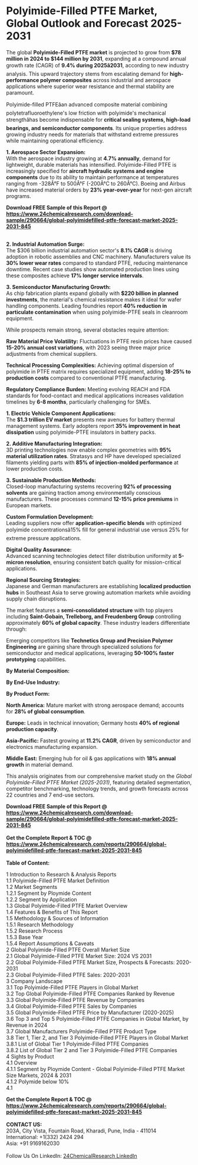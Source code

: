 <h1>Polyimide-Filled PTFE Market, Global Outlook and Forecast 2025-2031</h1><p>The global <strong>Polyimide-Filled PTFE market</strong> is projected to grow from <strong>$78 million in 2024 to $144 million by 2031</strong>, expanding at a compound annual growth rate (CAGR) of <strong>9.4% during 2025â2031</strong>, according to new industry analysis. This upward trajectory stems from escalating demand for <strong>high-performance polymer composites</strong> across industrial and aerospace applications where superior wear resistance and thermal stability are paramount.</p><p>Polyimide-filled PTFEâan advanced composite material combining polytetrafluoroethylene's low friction with polyimide's mechanical strengthâhas become indispensable for <strong>critical sealing systems, high-load bearings, and semiconductor components</strong>. Its unique properties address growing industry needs for materials that withstand extreme pressures while maintaining operational efficiency.</p><p><strong>1. Aerospace Sector Expansion:</strong><br>
With the aerospace industry growing at <strong>4.7% annually</strong>, demand for lightweight, durable materials has intensified. Polyimide-Filled PTFE is increasingly specified for <strong>aircraft hydraulic systems and engine components</strong> due to its ability to maintain performance at temperatures ranging from -328Â°F to 500Â°F (-200Â°C to 260Â°C). Boeing and Airbus have increased material orders by <strong>23% year-over-year</strong> for next-gen aircraft programs.</p><div><b>Download FREE Sample of this Report @ 
            <a href="https://www.24chemicalresearch.com/download-sample/290664/global-polyimidefilled-ptfe-forecast-market-2025-2031-845">
            https://www.24chemicalresearch.com/download-sample/290664/global-polyimidefilled-ptfe-forecast-market-2025-2031-845</a></b></div><br><p><strong>2. Industrial Automation Surge:</strong><br>
The $306 billion industrial automation sector's <strong>8.1% CAGR</strong> is driving adoption in robotic assemblies and CNC machinery. Manufacturers value its <strong>30% lower wear rates</strong> compared to standard PTFE, reducing maintenance downtime. Recent case studies show automated production lines using these composites achieve <strong>17% longer service intervals</strong>.</p><p><strong>3. Semiconductor Manufacturing Growth:</strong><br>
As chip fabrication plants expand globally with <strong>$220 billion in planned investments</strong>, the material's chemical resistance makes it ideal for wafer handling components. Leading foundries report <strong>40% reduction in particulate contamination</strong> when using polyimide-PTFE seals in cleanroom equipment.</p><p>While prospects remain strong, several obstacles require attention:</p><p><strong>Raw Material Price Volatility:</strong> Fluctuations in PTFE resin prices have caused <strong>15-20% annual cost variations</strong>, with 2023 seeing three major price adjustments from chemical suppliers.</p><p><strong>Technical Processing Complexities:</strong> Achieving optimal dispersion of polyimide in PTFE matrix requires specialized equipment, adding <strong>18-25% to production costs</strong> compared to conventional PTFE manufacturing.</p><p><strong>Regulatory Compliance Burden:</strong> Meeting evolving REACH and FDA standards for food-contact and medical applications increases validation timelines by <strong>6-8 months</strong>, particularly challenging for SMEs.</p><p><strong>1. Electric Vehicle Component Applications:</strong><br>
The <strong>$1.3 trillion EV market</strong> presents new avenues for battery thermal management systems. Early adopters report <strong>35% improvement in heat dissipation</strong> using polyimide-PTFE insulators in battery packs.</p><p><strong>2. Additive Manufacturing Integration:</strong><br>
3D printing technologies now enable complex geometries with <strong>95% material utilization rates</strong>. Stratasys and HP have developed specialized filaments yielding parts with <strong>85% of injection-molded performance</strong> at lower production costs.</p><p><strong>3. Sustainable Production Methods:</strong><br>
Closed-loop manufacturing systems recovering <strong>92% of processing solvents</strong> are gaining traction among environmentally conscious manufacturers. These processes command <strong>12-15% price premiums</strong> in European markets.</p><p><strong>Custom Formulation Development:</strong><br>
	Leading suppliers now offer <strong>application-specific blends</strong> with optimized polyimide concentrationsâ15% fill for general industrial use versus 25% for extreme pressure applications.</p><p><strong>Digital Quality Assurance:</strong><br>
	Advanced scanning technologies detect filler distribution uniformity at <strong>5-micron resolution</strong>, ensuring consistent batch quality for mission-critical applications.</p><p><strong>Regional Sourcing Strategies:</strong><br>
	Japanese and German manufacturers are establishing <strong>localized production hubs</strong> in Southeast Asia to serve growing automation markets while avoiding supply chain disruptions.</p><p>The market features a <strong>semi-consolidated structure</strong> with top players including <strong>Saint-Gobain, Trelleborg, and Freudenberg Group</strong> controlling approximately <strong>60% of global capacity</strong>. These industry leaders differentiate through:</p><p>Emerging competitors like <strong>Technetics Group and Precision Polymer Engineering</strong> are gaining share through specialized solutions for semiconductor and medical applications, leveraging <strong>50-100% faster prototyping</strong> capabilities.</p><p><strong>By Material Composition:</strong></p><p><strong>By End-Use Industry:</strong></p><p><strong>By Product Form:</strong></p><p><strong>North America:</strong> Mature market with strong aerospace demand; accounts for <strong>28% of global consumption</strong>.</p><p><strong>Europe:</strong> Leads in technical innovation; Germany hosts <strong>40% of regional production capacity</strong>.</p><p><strong>Asia-Pacific:</strong> Fastest growing at <strong>11.2% CAGR</strong>, driven by semiconductor and electronics manufacturing expansion.</p><p><strong>Middle East:</strong> Emerging hub for oil &amp; gas applications with <strong>18% annual growth</strong> in material demand.</p><p>This analysis originates from our comprehensive market study on the <em>Global Polyimide-Filled PTFE Market (2025-2031)</em>, featuring detailed segmentation, competitor benchmarking, technology trends, and growth forecasts across 22 countries and 7 end-use sectors.</p><div><b>Download FREE Sample of this Report @ 
            <a href="https://www.24chemicalresearch.com/download-sample/290664/global-polyimidefilled-ptfe-forecast-market-2025-2031-845">
            https://www.24chemicalresearch.com/download-sample/290664/global-polyimidefilled-ptfe-forecast-market-2025-2031-845</a></b></div><br><div><b>Get the Complete Report & TOC @ 
            <a href="https://www.24chemicalresearch.com/reports/290664/global-polyimidefilled-ptfe-forecast-market-2025-2031-845">
            https://www.24chemicalresearch.com/reports/290664/global-polyimidefilled-ptfe-forecast-market-2025-2031-845</a></b></div><br>
            <b>Table of Content:</b><p>1 Introduction to Research & Analysis Reports<br />
 1.1 Polyimide-Filled PTFE Market Definition<br />
 1.2 Market Segments<br />
 1.2.1 Segment by Ploymide Content<br />
 1.2.2 Segment by Application<br />
 1.3 Global Polyimide-Filled PTFE Market Overview<br />
 1.4 Features & Benefits of This Report<br />
 1.5 Methodology & Sources of Information<br />
 1.5.1 Research Methodology<br />
 1.5.2 Research Process<br />
 1.5.3 Base Year<br />
 1.5.4 Report Assumptions & Caveats<br />
2 Global Polyimide-Filled PTFE Overall Market Size<br />
 2.1 Global Polyimide-Filled PTFE Market Size: 2024 VS 2031<br />
 2.2 Global Polyimide-Filled PTFE Market Size, Prospects & Forecasts: 2020-2031<br />
 2.3 Global Polyimide-Filled PTFE Sales: 2020-2031<br />
3 Company Landscape<br />
 3.1 Top Polyimide-Filled PTFE Players in Global Market<br />
 3.2 Top Global Polyimide-Filled PTFE Companies Ranked by Revenue<br />
 3.3 Global Polyimide-Filled PTFE Revenue by Companies<br />
 3.4 Global Polyimide-Filled PTFE Sales by Companies<br />
 3.5 Global Polyimide-Filled PTFE Price by Manufacturer (2020-2025)<br />
 3.6 Top 3 and Top 5 Polyimide-Filled PTFE Companies in Global Market, by Revenue in 2024<br />
 3.7 Global Manufacturers Polyimide-Filled PTFE Product Type<br />
 3.8 Tier 1, Tier 2, and Tier 3 Polyimide-Filled PTFE Players in Global Market<br />
 3.8.1 List of Global Tier 1 Polyimide-Filled PTFE Companies<br />
 3.8.2 List of Global Tier 2 and Tier 3 Polyimide-Filled PTFE Companies<br />
4 Sights by Product<br />
 4.1 Overview<br />
 4.1.1 Segment by Ploymide Content - Global Polyimide-Filled PTFE Market Size Markets, 2024 & 2031<br />
 4.1.2 Polymide below 10%<br />
 4.1</p><div><b>Get the Complete Report & TOC @ 
            <a href="https://www.24chemicalresearch.com/reports/290664/global-polyimidefilled-ptfe-forecast-market-2025-2031-845">
            https://www.24chemicalresearch.com/reports/290664/global-polyimidefilled-ptfe-forecast-market-2025-2031-845</a></b></div><br><b>CONTACT US:</b><br>
            203A, City Vista, Fountain Road, Kharadi, Pune, India - 411014<br>
            International: +1(332) 2424 294<br>
            Asia: +91 9169162030 <br><br>
            Follow Us On LinkedIn: <a href="https://www.linkedin.com/company/24chemicalresearch/">24ChemicalResearch LinkedIn</a>